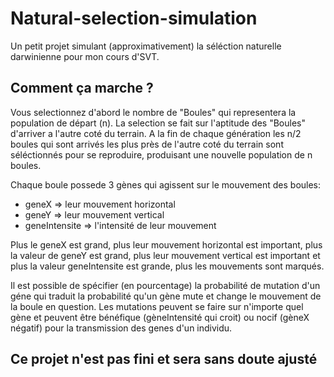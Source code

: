 # Natural-selection-simulation
Un petit projet simulant (approximativement) la séléction naturelle darwinienne pour mon cours d'SVT.

## Comment ça marche ?
Vous selectionnez d'abord le nombre de "Boules" qui representera la population de départ (n).
La selection se fait sur l'aptitude des "Boules" d'arriver a l'autre coté du terrain. A la fin de chaque génération les n/2 boules qui sont arrivés les plus près de l'autre coté du terrain sont séléctionnés pour se reproduire, produisant une nouvelle population de n boules.

Chaque boule possede 3 gènes qui agissent sur le mouvement des boules: 
- geneX => leur mouvement horizontal
- geneY => leur mouvement vertical
- geneIntensite => l'intensité de leur mouvement

Plus le geneX est grand, plus leur mouvement horizontal est important, plus la valeur de geneY est grand, plus leur mouvement vertical est important et plus la valeur geneIntensite est grande, plus les mouvements sont marqués. 

Il est possible de spécifier (en pourcentage) la probabilité de mutation d'un géne qui traduit la probabilité qu'un gène mute et change le mouvement de la boule en question. Les mutations peuvent se faire sur n'importe quel gène et peuvent être bénéfique (gèneIntensité qui croit) ou nocif (gèneX négatif) pour la transmission des genes d'un individu. 

## Ce projet n'est pas fini et sera sans doute ajusté
